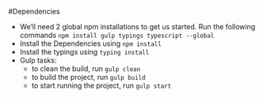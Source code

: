 #Dependencies
- We’ll need 2 global npm installations to get us started. Run the following commands
`npm install gulp typings typescript --global`
- Install the Dependencies using `npm install`
- Install the typings using `typing install`
- Gulp tasks:
  - to clean the build, run `gulp clean`
  - to build the project, run `gulp build`
  - to start running the project, run `gulp start`